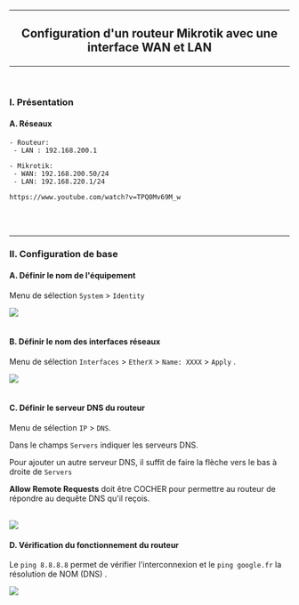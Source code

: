 ------------------------------------------------------------------------------------------------------------------------------------------------------------------------------------------------------
## <p align='center'> Configuration d'un routeur Mikrotik avec une interface WAN et LAN </p>
------------------------------------------------------------------------------------------------------------------------------------------------------------------------------------------------------

<br />

### I. Présentation
#### A. Réseaux
```
- Routeur:
 - LAN : 192.168.200.1

- Mikrotik:
 - WAN: 192.168.200.50/24
 - LAN: 192.168.220.1/24
```

```
https://www.youtube.com/watch?v=TPQ0Mv69M_w
```

<br />
<br />

------------------------------------------------------------------------------------------------------------------------------------------------------------------------------------------------------
### II. Configuration de base
#### A. Définir le nom de l'équipement
Menu de sélection `System` > `Identity`

<img src='https://github.com/Drthrax74/Mikrotik/assets/35907/ec02cb7f-cb1b-4eae-af54-76cc15345f2b' />

<br />
<br />

#### B. Définir le nom des interfaces réseaux
Menu de sélection `Interfaces` > `EtherX` > `Name: XXXX` > `Apply` .

<img src='https://github.com/Drthrax74/Mikrotik/assets/35907/4d89fff0-8dd1-4ec6-96d9-4088b0bc8bf4' />

<br />
<br />


#### C. Définir le serveur DNS du routeur
Menu de sélection `IP` > `DNS`.

Dans le champs `Servers` indiquer les serveurs DNS.

Pour ajouter un autre serveur DNS, il suffit de faire la flèche vers le bas à droite de `Servers`

**Allow Remote Requests** doit être COCHER pour permettre au routeur de répondre au dequête DNS qu'il reçois.

<br />

<img src='https://github.com/Drthrax74/Mikrotik/assets/35907/dc7aec51-ba1e-4a0d-a0a7-cdf4e2decc95' />

<br />

#### D. Vérification du fonctionnement du routeur
Le `ping 8.8.8.8` permet de vérifier l'interconnexion et le `ping google.fr` la résolution de NOM (DNS) .

<img src='https://github.com/Drthrax74/Mikrotik/assets/35907/f5f97f35-da5b-4a0e-8cb8-6e26f041a06b' />


